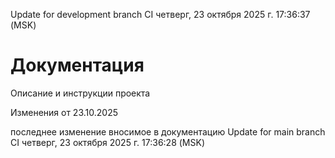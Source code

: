 Update for development branch CI четверг, 23 октября 2025 г. 17:36:37 (MSK)
# Документация

Описание и инструкции проекта

Изменения от 23.10.2025

последнее изменение вносимое в документацию
Update for main branch CI четверг, 23 октября 2025 г. 17:36:28 (MSK)
